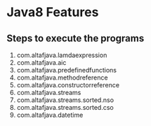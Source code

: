 # Java8 Features

## Steps to execute the programs
1. com.altafjava.lamdaexpression
2. com.altafjava.aic
3. com.altafjava.predefinedfunctions
4. com.altafjava.methodreference
5. com.altafjava.constructorreference
6. com.altafjava.streams
7. com.altafjava.streams.sorted.nso
8. com.altafjava.streams.sorted.cso
9. com.altafjava.datetime
